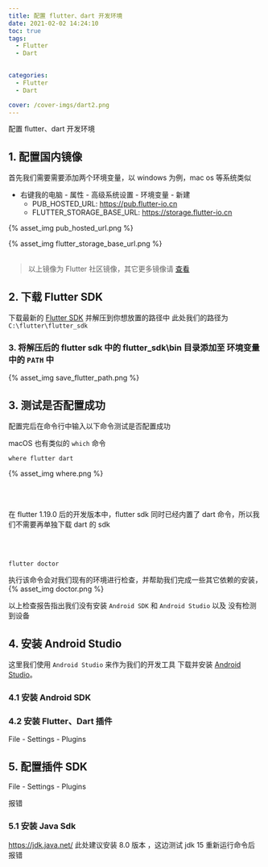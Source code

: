 ```yaml
---
title: 配置 flutter、dart 开发环境
date: 2021-02-02 14:24:10
toc: true
tags:
  - Flutter
  - Dart
  

categories:
  - Flutter
  - Dart

cover: /cover-imgs/dart2.png
---
```


配置 flutter、dart 开发环境

<!-- more -->

## 1. 配置国内镜像

首先我们需要需要添加两个环境变量，以 windows 为例，mac os 等系统类似

- 右键我的电脑 - 属性 - 高级系统设置 - 环境变量 - 新建
  - PUB_HOSTED_URL: https://pub.flutter-io.cn
  - FLUTTER_STORAGE_BASE_URL: https://storage.flutter-io.cn

{% asset_img pub_hosted_url.png %}

{% asset_img flutter_storage_base_url.png %}
<br/>
<br/>

> 以上镜像为 Flutter 社区镜像，其它更多镜像请 [查看](https://flutter.cn/community/china#%E7%A4%BE%E5%8C%BA%E8%BF%90%E8%A1%8C%E7%9A%84%E9%95%9C%E5%83%8F%E7%AB%99%E7%82%B9)

## 2. 下载 Flutter SDK

下载最新的 [Flutter SDK](https://flutter.cn/docs/development/tools/sdk/releases) 并解压到你想放置的路径中
此处我们的路径为 `C:\flutter\flutter_sdk`

### 3. 将解压后的 flutter sdk 中的 flutter_sdk\bin 目录添加至 环境变量中的 `PATH` 中

{% asset_img save_flutter_path.png %}

## 3. 测试是否配置成功

配置完后在命令行中输入以下命令测试是否配置成功

macOS 也有类似的 `which` 命令

```shell shell
where flutter dart
```

{% asset_img where.png %}

<br/>
<br/>
<article class="message is-warning">
  <div class="message-body">
    <p>
      在 flutter 1.19.0 后的开发版本中，flutter sdk 同时已经内置了 dart 命令，所以我们不需要再单独下载 dart 的 sdk
    </p>
  </div>
</article>
<br/>
<br/>

``` shell shell
flutter doctor
```

执行该命令会对我们现有的环境进行检查，并帮助我们完成一些其它依赖的安装，
{% asset_img doctor.png %}

以上检查报告指出我们没有安装 `Android SDK` 和 `Android Studio` 以及 没有检测到设备


## 4. 安装 Android Studio 
这里我们使用 `Android Studio` 来作为我们的开发工具
下载并安装 [Android Studio](https://android-studio.en.softonic.com/)。

### 4.1 安装 Android SDK 

### 4.2 安装 Flutter、Dart 插件
File - Settings - Plugins


## 5. 配置插件 SDK 
File - Settings - Plugins

报错
### 5.1 安装 Java Sdk 
https://jdk.java.net/ 
此处建议安装 8.0 版本 ，这边测试 jdk 15 重新运行命令后报错
